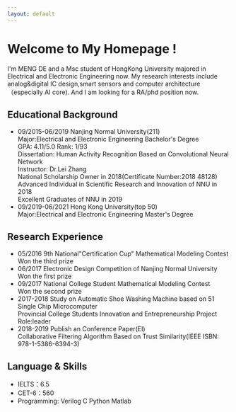```yaml
---
layout: default
---
```


# Welcome to My Homepage !

I'm MENG DE and a Msc student of HongKong University majored in Electrical and Electronic Engineering now.
My research interests include analog&digital IC design,smart sensors and computer architecture（especially AI core).
And I am looking for a RA/phd position now.


## Educational Background
* 09/2015-06/2019  Nanjing Normal University(211)<br />
  Major:Electrical and Electronic Engineering                          Bachelor's Degree<br />
  GPA: 4.11/5.0    Rank: 1/93<br />
  Dissertation: Human Activity Recognition Based on Convolutional Neural Network<br />
  Instructor: Dr.Lei Zhang<br />
  National Scholarship Owner in 2018(Certificate Number:2018 48128)<br />
  Advanced Individual in Scientific Research and Innovation of NNU in 2018<br />
  Excellent Graduates of NNU in 2019
* 09/2019-06/2021 Hong Kong University(top 50)<br />
  Major:Electrical and Electronic Engineering                          Master's Degree<br />
 
## Research Experience
* 05/2016    9th National"Certification Cup" Mathematical Modeling Contest<br />
  Won the third prize<br />
* 06/2017    Electronic Design Competition of Nanjing Normal University<br />
  Won the first prize<br />
* 09/2017    National College Student Mathematical Modeling Contest<br />
  Won the second prize<br />  
* 2017-2018  Study on Automatic Shoe Washing Machine based on 51 Single Chip Microcomputer<br />
  Provincial College Students Innovation and Entrepreneurship Project<br />
  Role:leader<br />
* 2018-2019  Publish an Conference Paper(EI)<br />
  Collaborative Filtering Algorithm Based on Trust Similarity(IEEE ISBN: 978-1-5386-6394-3)<br />

## Language & Skills
* IELTS：6.5<br />
* CET-6：560<br />
* Programming: Verilog C Python Matlab<br />






